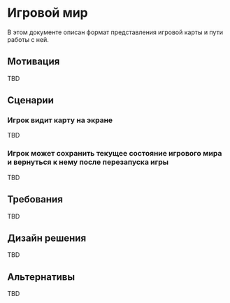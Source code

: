 # Игровой мир

В этом документе описан формат представления игровой карты и
пути работы с ней.

## Мотивация

TBD

## Сценарии

### Игрок видит карту на экране

TBD

### Игрок может сохранить текущее состояние игрового мира и вернуться к нему после перезапуска игры

TBD

## Требования

TBD

## Дизайн решения

TBD

## Альтернативы

TBD

